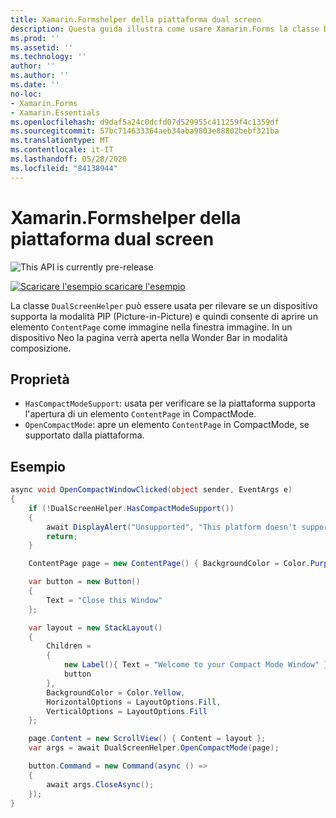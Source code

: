 ```yaml
---
title: Xamarin.Formshelper della piattaforma dual screen
description: Questa guida illustra come usare Xamarin.Forms la classe DualScreenHelper per ottimizzare l'esperienza delle app per dispositivi a doppio schermo, ad esempio Surface Duo e Surface neo.
ms.prod: ''
ms.assetid: ''
ms.technology: ''
author: ''
ms.author: ''
ms.date: ''
no-loc:
- Xamarin.Forms
- Xamarin.Essentials
ms.openlocfilehash: d9daf5a24c0dcfd07d529955c411259f4c1359df
ms.sourcegitcommit: 57bc714633364aeb34aba9803e88802bebf321ba
ms.translationtype: MT
ms.contentlocale: it-IT
ms.lasthandoff: 05/28/2020
ms.locfileid: "84138944"
---
```

# <a name="xamarinforms-dual-screen-platform-helpers"></a>Xamarin.Formshelper della piattaforma dual screen

![](~/media/shared/preview.png "This API is currently pre-release")

[![Scaricare ](~/media/shared/download.png) l'esempio scaricare l'esempio](https://docs.microsoft.com/samples/xamarin/xamarin-forms-samples/userinterface-dualscreendemos/)

La classe `DualScreenHelper` può essere usata per rilevare se un dispositivo supporta la modalità PIP (Picture-in-Picture) e quindi consente di aprire un elemento `ContentPage` come immagine nella finestra immagine. In un dispositivo Neo la pagina verrà aperta nella Wonder Bar in modalità composizione.

## <a name="properties"></a>Proprietà

- `HasCompactModeSupport`: usata per verificare se la piattaforma supporta l'apertura di un elemento `ContentPage` in CompactMode.
- `OpenCompactMode`: apre un elemento `ContentPage` in CompactMode, se supportato dalla piattaforma.

## <a name="example"></a>Esempio

```csharp
async void OpenCompactWindowClicked(object sender, EventArgs e)
{
    if (!DualScreenHelper.HasCompactModeSupport())
    {
        await DisplayAlert("Unsupported", "This platform doesn't support this feature", "Ok");
        return;
    }

    ContentPage page = new ContentPage() { BackgroundColor = Color.Purple };

    var button = new Button()
    {
        Text = "Close this Window"
    };

    var layout = new StackLayout()
    {
        Children =
        {
            new Label(){ Text = "Welcome to your Compact Mode Window" },
            button
        },
        BackgroundColor = Color.Yellow,
        HorizontalOptions = LayoutOptions.Fill,
        VerticalOptions = LayoutOptions.Fill
    };

    page.Content = new ScrollView() { Content = layout };
    var args = await DualScreenHelper.OpenCompactMode(page);

    button.Command = new Command(async () =>
    {
        await args.CloseAsync();
    });
}
```
